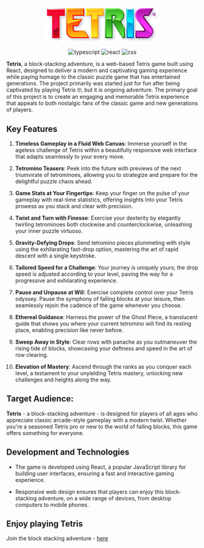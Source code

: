 <p align="center">
  <a href="#" target="_blank">
    <img src="https://raw.githubusercontent.com/5hraddha/misc/master/images/tetris-official-logo.png" width=300 alt="tetris logo" />
  </a>
  <p align="center">
    <img src="https://img.shields.io/badge/typescript-%23007ACC.svg?style=for-the-badge&logo=typescript&logoColor=white" height=20 alt="typescript">
    <img src="https://img.shields.io/badge/React-20232A?style=for-the-badge&logo=react&logoColor=61DAFB" height=20 alt="react">
    <img src="https://img.shields.io/badge/CSS3-1572B6?style=for-the-badge&logo=css3&logoColor=white" height=20 alt="css">
  </p>
</p>

**Tetris**, a block-stacking adventure, is a web-based Tetris game built using React, designed to deliver a modern and captivating gaming experience while paying homage to the classic puzzle game that has entertained generations.
The project primarily was started just for fun after being captivated by playing Tetris 🤓, but it is ongoing adventure. The primary goal of this project is to create an engaging and memorable Tetris experience that appeals to both nostalgic fans of the classic game and new generations of players.

## Key Features

1. **Timeless Gameplay in a Fluid Web Canvas**: Immerse yourself in the ageless challenge of Tetris within a beautifully responsive web interface that adapts seamlessly to your every move.

2. **Tetromino Teasers**: Peek into the future with previews of the next triumvirate of tetrominoes, allowing you to strategize and prepare for the delightful puzzle chaos ahead.

3. **Game Stats at Your Fingertips**: Keep your finger on the pulse of your gameplay with real-time statistics, offering insights into your Tetris prowess as you stack and clear with precision.

4. **Twist and Turn with Finesse**: Exercise your dexterity by elegantly twirling tetrominoes both clockwise and counterclockwise, unleashing your inner puzzle virtuoso.

5. **Gravity-Defying Drops**: Send tetromino pieces plummeting with style using the exhilarating fast-drop option, mastering the art of rapid descent with a single keystroke.

6. **Tailored Speed for a Challenge**: Your journey is uniquely yours; the drop speed is adjusted according to your level, paving the way for a progressive and exhilarating experience.

7. **Pause and Unpause at Wil**l: Exercise complete control over your Tetris odyssey. Pause the symphony of falling blocks at your leisure, then seamlessly rejoin the cadence of the game whenever you choose.

8. **Ethereal Guidance**: Harness the power of the Ghost Piece, a translucent guide that shows you where your current tetromino will find its resting place, enabling precision like never before.

9. **Sweep Away in Style**: Clear rows with panache as you outmaneuver the rising tide of blocks, showcasing your deftness and speed in the art of row clearing.

10. **Elevation of Mastery**: Ascend through the ranks as you conquer each level, a testament to your unyielding Tetris mastery, unlocking new challenges and heights along the way.

## Target Audience:

**Tetris** - a block-stacking adventure - is designed for players of all ages who appreciate classic arcade-style gameplay with a modern twist. Whether you're a seasoned Tetris pro or new to the world of falling blocks, this game offers something for everyone.

## Development and Technologies

- The game is developed using React, a popular JavaScript library for building user interfaces, ensuring a fast and interactive gaming experience.

- Responsive web design ensures that players can enjoy this block-stacking adventure, on a wide range of devices, from desktop computers to mobile phones.

## Enjoy playing Tetris

Join the block stacking adventure - [here](https://tetris-adventure.netlify.app/)
